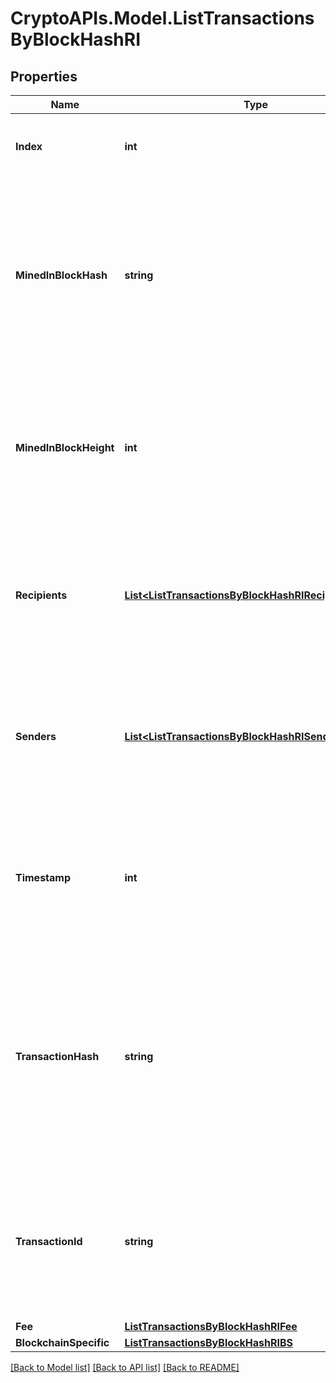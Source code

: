 # CryptoAPIs.Model.ListTransactionsByBlockHashRI

## Properties

Name | Type | Description | Notes
------------ | ------------- | ------------- | -------------
**Index** | **int** | Represents the index position of the transaction in the specific block. | 
**MinedInBlockHash** | **string** | Represents the hash of the block where this transaction was mined/confirmed for first time. The hash is defined as a cryptographic digital fingerprint made by hashing the block header twice through the SHA256 algorithm. | 
**MinedInBlockHeight** | **int** | Represents the hight of the block where this transaction was mined/confirmed for first time. The height is defined as the number of blocks in the blockchain preceding this specific block. | 
**Recipients** | [**List&lt;ListTransactionsByBlockHashRIRecipientsInner&gt;**](ListTransactionsByBlockHashRIRecipientsInner.md) | Represents a list of recipient addresses with the respective amounts. In account-based protocols like Ethereum there is only one address in this list. | 
**Senders** | [**List&lt;ListTransactionsByBlockHashRISendersInner&gt;**](ListTransactionsByBlockHashRISendersInner.md) | Represents a list of sender addresses with the respective amounts. In account-based protocols like Ethereum there is only one address in this list. | 
**Timestamp** | **int** | Defines the exact date/time in Unix Timestamp when this transaction was mined, confirmed or first seen in Mempool, if it is unconfirmed. | 
**TransactionHash** | **string** | Represents the same as &#x60;transactionId&#x60; for account-based protocols like Ethereum, while it could be different in UTXO-based protocols like Bitcoin. E.g., in UTXO-based protocols &#x60;hash&#x60; is different from &#x60;transactionId&#x60; for SegWit transactions. | 
**TransactionId** | **string** | Represents the unique identifier of a transaction, i.e. it could be &#x60;transactionId&#x60; in UTXO-based protocols like Bitcoin, and transaction &#x60;hash&#x60; in Ethereum blockchain. | 
**Fee** | [**ListTransactionsByBlockHashRIFee**](ListTransactionsByBlockHashRIFee.md) |  | 
**BlockchainSpecific** | [**ListTransactionsByBlockHashRIBS**](ListTransactionsByBlockHashRIBS.md) |  | 

[[Back to Model list]](../README.md#documentation-for-models) [[Back to API list]](../README.md#documentation-for-api-endpoints) [[Back to README]](../README.md)

